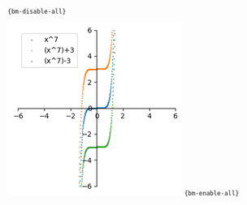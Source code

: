`{bm-disable-all}`

![Graph(s) of x^7,(x^7)+3,(x^7)-3](calculus_5fd801eabc5112886fb5c702d46d1d76.png)
`{bm-enable-all}`


